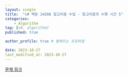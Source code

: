 ```yaml
---
layout: single
title:  "c# 백준 24266 알고리즘 수업 - 알고리즘의 수행 시간 5"
categories: 
    - Algorithm
tag: [c#, algorithm]
published: true

author_profile: true # 옆에뜨는 프로파일

date: 2023-10-27
last_modified_at: 2023-10-27
---
```

[문제 링크](https://www.acmicpc.net/problem/24266)